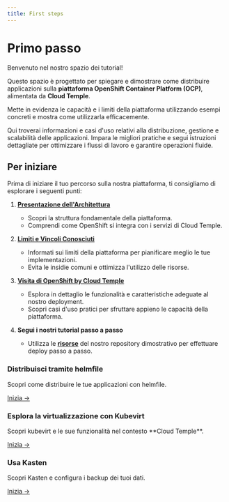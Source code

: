 ```yaml
---
title: First steps
---
```


# Primo passo

Benvenuto nel nostro spazio dei tutorial!

Questo spazio è progettato per spiegare e dimostrare come distribuire applicazioni sulla **piattaforma OpenShift Container Platform (OCP)**, alimentata da **Cloud Temple**.

Mette in evidenza le capacità e i limiti della piattaforma utilizzando esempi concreti e mostra come utilizzarla efficacemente.

Qui troverai informazioni e casi d'uso relativi alla distribuzione, gestione e scalabilità delle applicazioni. Impara le migliori pratiche e segui istruzioni dettagliate per ottimizzare i flussi di lavoro e garantire operazioni fluide.

## Per iniziare

Prima di iniziare il tuo percorso sulla nostra piattaforma, ti consigliamo di esplorare i seguenti punti:

1. [**Presentazione dell'Architettura**](../concepts.md#architettura-generale-della-piattaforma)
   - Scopri la struttura fondamentale della piattaforma.
   - Comprendi come OpenShift si integra con i servizi di Cloud Temple.

2. [**Limiti e Vincoli Conosciuti**](../concepts.md#limiti-attuali-dellofferta-redhat-openshift-in-ambiente-secnumcloud)
   - Informati sui limiti della piattaforma per pianificare meglio le tue implementazioni.
   - Evita le insidie comuni e ottimizza l'utilizzo delle risorse.

3. [**Visita di OpenShift by Cloud Temple**](../quickstart.md)
   - Esplora in dettaglio le funzionalità e caratteristiche adeguate al nostro deployment.
   - Scopri casi d'uso pratici per sfruttare appieno le capacità della piattaforma.

4. **Segui i nostri tutorial passo a passo**
   - Utilizza le [**risorse**](https://github.com/Cloud-Temple/product-openshift-how-to/tree/main) del nostro repository dimostrativo per effettuare deploy passo a passo.

<div class="card-grid">
  <div class="card">
    <h3>Distribuisci tramite helmfile</h3>
    <p>Scopri come distribuire le tue applicazioni con helmfile.</p>
    <a href="./deploy-through-helmfile" class="card-link">Inizia &rarr;</a>
  </div>
  <div class="card">
    <h3>Esplora la virtualizzazione con Kubevirt</h3>
    <p>Scopri kubevirt e le sue funzionalità nel contesto **Cloud Temple**.</p>
    <a href="./deploy-vm-with-kubevirt" class="card-link">Inizia &rarr;</a>
  </div>
  <div class="card">
    <h3>Usa Kasten</h3>
    <p>Scopri Kasten e configura i backup dei tuoi dati.</p>
    <a href="./using-kasten" class="card-link">Inizia &rarr;</a>
  </div>
</div>